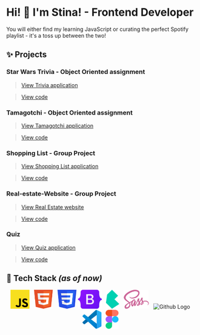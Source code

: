 
# Hi! 👋 I'm Stina! - Frontend Developer

You will either find my learning JavaScript or curating the perfect Spotify playlist - it's a toss up between the two!

## ✨ Projects

### Star Wars Trivia - Object Oriented assignment
> [View Trivia application](https://stormstina.github.io/star-wars-trivia/)

> [View code](https://github.com/stormstina/star-wars-trivia)

### Tamagotchi - Object Oriented assignment
> [View Tamagotchi application](https://stormstina.github.io/tamagotchi/)

> [View code](https://github.com/stormstina/tamagotchi)

### Shopping List - Group Project
> [View Shopping List application](https://stormstina.github.io/my-lists/index.html)

> [View code](https://github.com/stormstina/my-lists)

### Real-estate-Website - Group Project
> [View Real Estate website](https://stormstina.github.io/Real-Estate-website/)

> [View code](https://github.com/stormstina/Real-Estate-website)

### Quiz
> [View Quiz application](https://stormstina.github.io/Ankademin-quiz/)

> [View code](https://github.com/stormstina/Ankademin-quiz)

## 🧰 Tech Stack *(as of now)*
<div align="center">

<img  src="JsLogo.svg" alt="JavaScript Logo" width="50" height="50"/> &nbsp;
<img  src="HtmlLogo.svg" alt="HTML Logo" width="50" height="50"/> &nbsp;
<img  src="CssLogo.svg" alt="CSS" width="50" height="50"/>
<img  src="BootstrapLogo.svg" alt="Bootstrap Logo" height="50"/> &nbsp;
<img  src="BulmaLogo.svg" alt="Bulma Logo" height="50"/> &nbsp;
<img  src="SassLogo.svg" alt="Sass Logo" height="50"/> &nbsp;
<img  src="https://github.com/CyrisXD/CyrisXD/raw/master/assets/Github.png" alt="Github Logo"/> &nbsp;
<img  src="https://raw.githubusercontent.com/devicons/devicon/1119b9f84c0290e0f0b38982099a2bd027a48bf1/icons/vscode/vscode-original.svg" alt="VSCode" width="50" height="50"/> &nbsp;
<img  src="FigmaLogo.svg" alt="Figma Logo" height="50"/> &nbsp;
 
</div>
